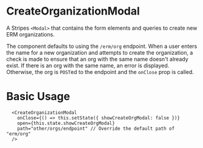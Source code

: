 # CreateOrganizationModal

A Stripes `<Modal>` that contains the form elements and queries to create new ERM organizations.

The component defaults to using the `/erm/org` endpoint. When a user enters the name for a new organization and attempts to create the organization, a check is made to ensure that an org with the same name doesn't already exist. If there is an org with the same name, an error is displayed. Otherwise, the org is `POST`ed to the endpoint and the `onClose` prop is called.

# Basic Usage

```
  <CreateOrganizationModal
    onClose={() => this.setState({ showCreateOrgModal: false })}
    open={this.state.showCreateOrgModal}
    path="other/orgs/endpoint" // Override the default path of "erm/org"
  />
```
